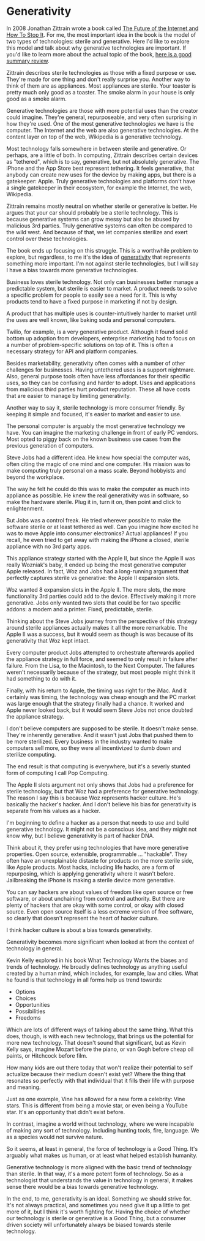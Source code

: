 # Generativity

In 2008 Jonathan Zittrain wrote a book called [The Future of the Internet and How To Stop It](http://www.amazon.com/gp/product/B0089EHNC2/). For me, the most important idea in the book is the model of two types of technologies: sterile and generative. Here I'd like to explore this model and talk about why generative technologies are important. If you'd like to learn more about the actual topic of the book, [here is a good summary review](http://boingboing.net/2008/07/23/zittrains-the-future.html). 

Zittrain describes sterile technologies as those with a fixed purpose or use. They're made for one thing and don't really surprise you. Another way to think of them are as appliances. Most appliances are sterile. Your toaster is pretty much only good as a toaster. The smoke alarm in your house is only good as a smoke alarm. 

Generative technologies are those with more potential uses than the creator could imagine. They're general, repurposeable, and very often surprising in how they're used. One of the most generative technologies we have is the computer. The Internet and the web are also generative technologies. At the content layer on top of the web, Wikipedia is a generative technology. 

Most technology falls somewhere in between sterile and generative. Or perhaps, are a little of both. In computing, Zittrain describes certain devices as "tethered", which is to say, generative, but not absolutely generative. The iPhone and the App Store best represent tethering. It feels generative, that anybody can create new uses for the device by making apps, but there is a gatekeeper: Apple. Truly generative technologies and platforms don't have a single gatekeeper in their ecosystem, for example the Internet, the web, Wikipedia. 

Zittrain remains mostly neutral on whether sterile or generative is better. He argues that your car should probably be a sterile technology. This is because generative systems can grow messy but also be abused by malicious 3rd parties. Truly generative systems can often be compared to the wild west. And because of that, we let companies sterilize and exert control over these technologies. 

The book ends up focusing on this struggle. This is a worthwhile problem to explore, but regardless, to me it's the idea of [generativity](https://en.wikipedia.org/wiki/Generativity) that represents something more important. I'm not against sterile technologies, but I will say I have a bias towards more generative technologies. 


Business loves sterile technology. Not only can businesses better manage a predictable system, but sterile is easier to market. A product needs to solve a specific problem for people to easily see a need for it. This is why products tend to have a fixed purpose in marketing if not by design.

A product that has multiple uses is counter-intuitively harder to market until the uses are well known, like baking soda and personal computers. 

Twilio, for example, is a very generative product. Although it found solid bottom up adoption from developers, enterprise marketing had to focus on a number of problem-specific solutions on top of it. This is often a necessary strategy for API and platform companies.

Besides marketability, generativity often comes with a number of other challenges for businesses. Having untethered uses is a support nightmare. Also, general purpose tools often have less affordances for their specific uses, so they can be confusing and harder to adopt. Uses and applications from malicious third parties hurt product reputation. These all have costs that are easier to manage by limiting generativity.


Another way to say it, sterile technology is more consumer friendly. By keeping it simple and focused, it's easier to market and easier to use. 

The personal computer is arguably the most generative technology we have. You can imagine the marketing challenge in front of early PC vendors. Most opted to piggy back on the known business use cases from the previous generation of computers. 

Steve Jobs had a different idea. He knew how special the computer was, often citing the magic of one mind and one computer. His mission was to make computing truly personal on a mass scale. Beyond hobbyists and beyond the workplace. 

The way he felt he could do this was to make the computer as much into appliance as possible. He knew the real generativity was in software, so make the hardware sterile. Plug it in, turn it on, then point and click to enlightenment.

But Jobs was a control freak. He tried wherever possible to make the software sterile or at least tethered as well. Can you imagine how excited he was to move Apple into consumer electronics? Actual appliances! If you recall, he even tried to get away with making the iPhone a closed, sterile appliance with no 3rd party apps.


This appliance strategy started with the Apple II, but since the Apple II was really Wozniak's baby, it ended up being the most generative computer Apple released. In fact, Woz and Jobs had a long-running argument that perfectly captures sterile vs generative: the Apple II expansion slots.

Woz wanted 8 expansion slots in the Apple II. The more slots, the more functionality 3rd parties could add to the device. Effectively making it more generative. Jobs only wanted two slots that could be for two specific addons: a modem and a printer. Fixed, predictable, sterile.

Thinking about the Steve Jobs journey from the perspective of this strategy around sterile appliances actually makes it all the more remarkable. The Apple II was a success, but it would seem as though is was because of its generativity that Woz kept intact. 

Every computer product Jobs attempted to orchestrate afterwards applied the appliance strategy in full force, and seemed to only result in failure after failure. From the Lisa, to the Macintosh, to the Next Computer. The failures weren't necessarily because of the strategy, but most people might think it had something to do with it.

Finally, with his return to Apple, the timing was right for the iMac. And it certainly was timing, the technology was cheap enough and the PC market was large enough that the strategy finally had a chance. It worked and Apple never looked back, but it would seem Steve Jobs not once doubted the appliance strategy.

I don't believe computers are supposed to be sterile. It doesn't make sense. They're inherently generative. And it wasn't just Jobs that pushed them to be more sterilized. Every business in the industry wanted to make computers sell more, so they were all incentivized to dumb down and sterilize computing. 

The end result is that computing is everywhere, but it's a severly stunted form of computing I call Pop Computing.

The Apple II slots argument not only shows that Jobs had a preference for sterile technology, but that Woz had a preference for generative technology. The reason I say this is because Woz represents hacker culture. He's basically the hacker's hacker. And I don't believe his bias for generativity is separate from his values as a hacker. 

I'm beginning to define a hacker as a person that needs to use and build generative technology. It might not be a conscious idea, and they might not know why, but I believe generativity is part of hacker DNA. 

Think about it, they prefer using technologies that have more generative properties. Open source, extensible, programmable ... "hackable". They often have an unexplainable distaste for products on the more sterile side, like Apple products. Most hacks, including life hacks, are a form of repurposing, which is applying generativity where it wasn't before. Jailbreaking the iPhone is making a sterile device more generative. 

You can say hackers are about values of freedom like open source or free software, or about unchaining from control and authority. But there are plenty of hackers that are okay with some control, or okay with closed source. Even open source itself is a less extreme version of free software, so clearly that doesn't represent the heart of hacker culture. 

I think hacker culture is about a bias towards generativity. 


Generativity becomes more significant when looked at from the context of technology in general.

Kevin Kelly explored in his book What Technology Wants the biases and trends of technology. He broadly defines technology as anything useful created by a human mind, which includes, for example, law and cities. What he found is that technology in all forms help us trend towards:

 * Options
 * Choices
 * Opportunities
 * Possibilities
 * Freedoms
 
Which are lots of different ways of talking about the same thing. What this does, though, is with each new technology, that brings us the potential for more new technology. That doesn't sound that significant, but as Kevin Kelly says, imagine Mozart before the piano, or van Gogh before cheap oil paints, or Hitchcock before film. 

How many kids are out there today that won't realize their potential to self actualize because their medium doesn't exist yet? Where the thing that resonates so perfectly with that individual that it fills their life with purpose and meaning.

Just as one example, Vine has allowed for a new form a celebrity: Vine stars. This is different from being a movie star, or even being a YouTube star. It's an opportunity that didn't exist before. 

In contrast, imagine a world without technology, where we were incapable of making any sort of technology. Including hunting tools, fire, language. We as a species would not survive nature. 

So it seems, at least in general, the force of technology is a Good Thing. It's arguably what makes us human, or at least what helped establish humanity.

Generative technology is more aligned with the basic trend of technology than sterile. In that way, it's a more potent form of technology. So as a technologist that understands the value in technology in general, it makes sense there would be a bias towards generative technology.

In the end, to me, generativity is an ideal. Something we should strive for. It's not always practical, and sometimes you need give it up a little to get more of it, but I think it's worth fighting for. Having the choice of whether our technology is sterile or generative is a Good Thing, but a consumer driven society will unfortunately always be biased towards sterile technology.

